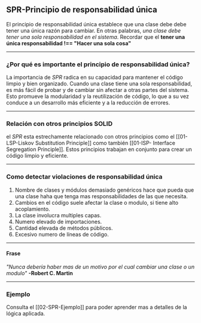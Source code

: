 ## **SPR-Principio de responsabilidad única**
El principio de responsabilidad única establece que una clase debe debe tener una única razón para cambiar. En otras palabras, *una clase debe tener una sola responsabilidad en el sistema*. Recordar que el **tener una única responsabilidad !== "Hacer una sola cosa"**

---
### ¿Por qué es importante el principio de responsabilidad única?
La importancia de _SPR_ radica en su capacidad para mantener el código limpio y bien organizado. Cuando una clase tiene una sola responsabilidad, es más fácil de probar y de cambiar sin afectar a otras partes del sistema. Esto promueve la modularidad y la reutilización de código, lo que a su vez conduce a un desarrollo más eficiente y a la reducción de errores.

---
### Relación con otros principios SOLID
el _SPR_ esta estrechamente relacionado con otros principios como el [[01-LSP-Liskov Substitution Principle]] como también [[01-ISP- Interface Segregation Principle]]. Estos principios trabajan en conjunto para crear un código limpio y eficiente.

---
### Como detectar violaciones de responsabilidad única
1. Nombre de clases y módulos demasiado genéricos hace que pueda que una clase haha que tenga mas responsabilidades de las que necesita.
2. Cambios en el código suele afectar la clase o modulo, si tiene alto acoplamiento.
3.  La clase involucra multiples capas.  
4.  Numero elevado de importaciones.
5. Cantidad elevada de métodos públicos.
6. Excesivo numero de líneas de código.
---
#### Frase
*"Nunca debería haber mas de un motivo por el cual cambiar una clase o un modulo"*
**-Robert C. Martin** 

---
### Ejemplo
Consulta el [[02-SPR-Ejemplo]] para poder aprender mas a detalles de la lógica aplicada.